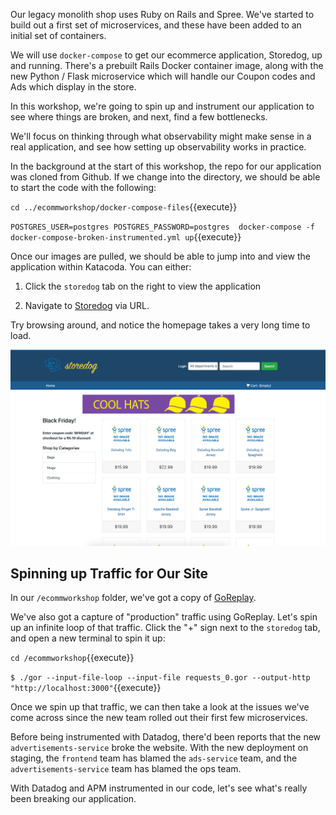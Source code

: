 Our legacy monolith shop uses Ruby on Rails and Spree. We've started to build out a first set of microservices, and these have been added to an initial set of containers.

We will use `docker-compose` to get our ecommerce application, Storedog, up and running. There's a prebuilt Rails Docker container image, along with the new Python / Flask microservice which will handle our Coupon codes and Ads which display in the store.

In this workshop, we're going to spin up and instrument our application to see where things are broken, and next, find a few bottlenecks.

We'll focus on thinking through what observability might make sense in a real application, and see how setting up observability works in practice.

In the background at the start of this workshop, the repo for our application was cloned from Github. If we change into the directory, we should be able to start the code with the following:

`cd ../ecommworkshop/docker-compose-files`{{execute}}

`POSTGRES_USER=postgres POSTGRES_PASSWORD=postgres  docker-compose -f docker-compose-broken-instrumented.yml up`{{execute}}

Once our images are pulled, we should be able to jump into and view the application within Katacoda. You can either:

1. Click the `storedog` tab on the right to view the application

1. Navigate to [Storedog](https://[[HOST_SUBDOMAIN]]-3000-[[KATACODA_HOST]].environments.katacoda.com/) via URL.

Try browsing around, and notice the homepage takes a very long time to load. 

![storedog](./assets/storedog.png)

## Spinning up Traffic for Our Site

In our `/ecommworkshop` folder, we've got a copy of [GoReplay](https://goreplay.org).

We've also got a capture of "production" traffic using GoReplay. Let's spin up an infinite loop of that traffic. Click the "+" sign next to the `storedog` tab, and open a new terminal to spin it up:

`cd /ecommworkshop`{{execute}}

`$ ./gor --input-file-loop --input-file requests_0.gor --output-http "http://localhost:3000"`{{execute}}

Once we spin up that traffic, we can then take a look at the issues we've come across since the new team rolled out their first few microservices.

Before being instrumented with Datadog, there'd been reports that the new `advertisements-service` broke the website. With the new deployment on staging, the `frontend` team has blamed the `ads-service` team, and the `advertisements-service` team has blamed the ops team.

With Datadog and APM instrumented in our code, let's see what's really been breaking our application.
